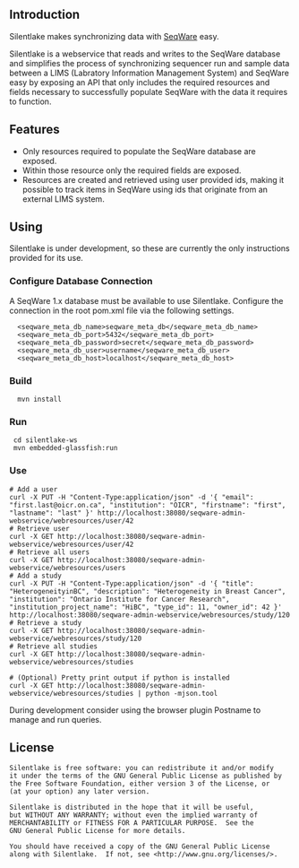 ## Introduction

Silentlake makes synchronizing data with [SeqWare](http://seqware.github.com)
easy.

Silentlake is a webservice that reads and writes to the 
SeqWare database and simplifies the process of
synchronizing sequencer run and sample data between a LIMS (Labratory 
Information Management System) and SeqWare easy by exposing an API that only
includes the required resources and fields necessary to successfully 
populate SeqWare with the data it requires to function.

## Features

* Only resources required to populate the SeqWare database are exposed.
* Within those resource only the required fields are exposed.
* Resources are created and retrieved using user provided ids, making it
possible to track items in SeqWare using ids that originate from an
external LIMS system.

## Using

Silentlake is under development, so these are currently the only
instructions provided for its use.

### Configure Database Connection

A SeqWare 1.x database must be available to use Silentlake. Configure the
connection in the root pom.xml file via the following settings.
   
      <seqware_meta_db_name>seqware_meta_db</seqware_meta_db_name>
      <seqware_meta_db_port>5432</seqware_meta_db_port>
      <seqware_meta_db_password>secret</seqware_meta_db_password>
      <seqware_meta_db_user>username</seqware_meta_db_user>
      <seqware_meta_db_host>localhost</seqware_meta_db_host>

### Build

      mvn install

### Run

     cd silentlake-ws
     mvn embedded-glassfish:run

### Use

    # Add a user
    curl -X PUT -H "Content-Type:application/json" -d '{ "email": "first.last@oicr.on.ca", "institution": "OICR", "firstname": "first", "lastname": "last" }' http://localhost:38080/seqware-admin-webservice/webresources/user/42
    # Retrieve user
    curl -X GET http://localhost:38080/seqware-admin-webservice/webresources/user/42
    # Retrieve all users
    curl -X GET http://localhost:38080/seqware-admin-webservice/webresources/users
    # Add a study
    curl -X PUT -H "Content-Type:application/json" -d '{ "title": "HeterogeneityinBC", "description": "Heterogeneity in Breast Cancer", "institution": "Ontario Institute for Cancer Research", "institution_project_name": "HiBC", "type_id": 11, "owner_id": 42 }' http://localhost:38080/seqware-admin-webservice/webresources/study/120
    # Retrieve a study
    curl -X GET http://localhost:38080/seqware-admin-webservice/webresources/study/120
    # Retrieve all studies
    curl -X GET http://localhost:38080/seqware-admin-webservice/webresources/studies

    # (Optional) Pretty print output if python is installed
    curl -X GET http://localhost:38080/seqware-admin-webservice/webresources/studies | python -mjson.tool

During development consider using the browser plugin Postname to manage and run queries.

## License

    Silentlake is free software: you can redistribute it and/or modify
    it under the terms of the GNU General Public License as published by
    the Free Software Foundation, either version 3 of the License, or
    (at your option) any later version.

    Silentlake is distributed in the hope that it will be useful,
    but WITHOUT ANY WARRANTY; without even the implied warranty of
    MERCHANTABILITY or FITNESS FOR A PARTICULAR PURPOSE.  See the
    GNU General Public License for more details.

    You should have received a copy of the GNU General Public License
    along with Silentlake.  If not, see <http://www.gnu.org/licenses/>.
